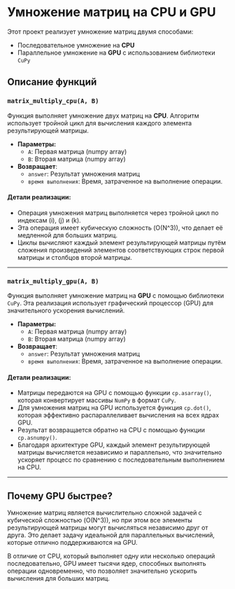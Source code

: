 # Умножение матриц на CPU и GPU

Этот проект реализует умножение матриц двумя способами:
- Последовательное умножение на **CPU**
- Параллельное умножение на **GPU** с использованием библиотеки `CuPy`

## Описание функций

### `matrix_multiply_cpu(A, B)`
Функция выполняет умножение двух матриц на **CPU**.
Алгоритм использует тройной цикл для вычисления каждого элемента результирующей матрицы. 

- **Параметры:**
  - `A`: Первая матрица (numpy array)
  - `B`: Вторая матрица (numpy array)
- **Возвращает**:
  - `answer`: Результат умножения матриц
  - `время выполнения`: Время, затраченное на выполнение операции.

#### Детали реализации:
- Операция умножения матриц выполняется через тройной цикл по индексам \(i\), \(j\) и \(k\). 
- Эта операция имеет кубическую сложность \(O(N^3)\), что делает её медленной для больших матриц.
- Циклы вычисляют каждый элемент результирующей матрицы путём сложения произведений элементов соответствующих строк первой матрицы и столбцов второй матрицы.

---

### `matrix_multiply_gpu(A, B)`
Функция выполняет умножение матриц на **GPU** с помощью библиотеки `CuPy`. Эта реализация использует графический процессор (GPU) для значительного ускорения вычислений.

- **Параметры:**
  - `A`: Первая матрица (numpy array)
  - `B`: Вторая матрица (numpy array)
- **Возвращает**:
  - `answer`: Результат умножения матриц
  - `время выполнения`: Время, затраченное на выполнение операции.

#### Детали реализации:
- Матрицы передаются на GPU с помощью функции `cp.asarray()`, которая конвертирует массивы `NumPy` в формат `CuPy`.
- Для умножения матриц на GPU используется функция `cp.dot()`, которая эффективно распараллеливает вычисления на всех ядрах GPU.
- Результат возвращается обратно на CPU с помощью функции `cp.asnumpy()`.
- Благодаря архитектуре GPU, каждый элемент результирующей матрицы вычисляется независимо и параллельно, что значительно ускоряет процесс по сравнению с последовательным выполнением на CPU.

---

## Почему GPU быстрее?
Умножение матриц является вычислительно сложной задачей с кубической сложностью \(O(N^3)\), но при этом все элементы результирующей матрицы могут вычисляться независимо друг от друга. Это делает задачу идеальной для параллельных вычислений, которые отлично поддерживаются на GPU. 

В отличие от CPU, который выполняет одну или несколько операций последовательно, GPU имеет тысячи ядер, способных выполнять операции одновременно, что позволяет значительно ускорить вычисления для больших матриц.
